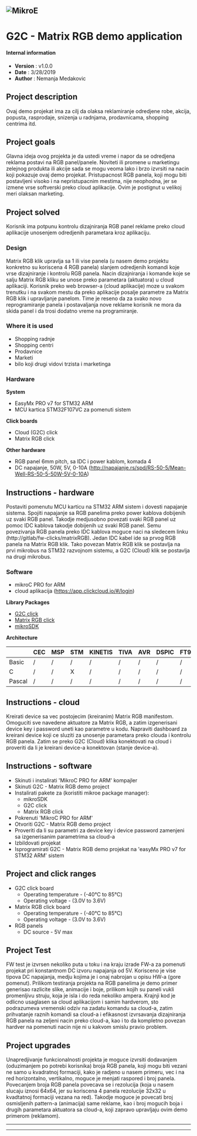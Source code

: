 ![MikroE](http://www.mikroe.com/img/designs/beta/logo_small.png)
---
# G2C - Matrix RGB demo application

#### Internal information 
- **Version**        : v1.0.0
- **Date**           : 3/28/2019
- **Author**         : Nemanja Medakovic

## Project description

Ovaj demo projekat ima za cilj da olaksa reklamiranje odredjene robe, akcija, popusta, rasprodaje, snizenja u radnjama, prodavnicama, shopping centrima itd.

## Project goals 

Glavna ideja ovog projekta je da ustedi vreme i napor da se odredjena reklama postavi na RGB panel/panele.
Noviteti ili promene u marketingu zelejnog produkta ili akcije sada se mogu veoma lako i brzo izvrsiti na nacin koji pokazuje ovaj demo projekat.
Pristupacnost RGB panela, koji mogu biti postavljeni visoko i na nepristupacnim mestima, nije neophodna, jer se izmene vrse softverski preko cloud aplikacije.
Ovim je postignut u velikoj meri olaksan marketing.

## Project solved

Korisnik ima potpunu kontrolu dizajniranja RGB panel reklame preko cloud aplikacije unosenjem odredjenih parametara kroz aplikaciju.

### Design
 
Matrix RGB klik upravlja sa 1 ili vise panela (u nasem demo projektu konkretno su koriscena 4 RGB panela) slanjem odredjenih komandi koje vrse dizajniranje i kontrolu RGB panela.
Nacin dizajniranja i komande koje se salju Matrix RGB kliku se unose preko parametara (aktuatora) u cloud aplikaciji.
Korisnik preko web browser-a (cloud aplikacije) moze u svakom trenutku i na svakom mestu da preko aplikacije posalje parametre za Matrix RGB klik i upravljanje panelom.
Time je reseno da za svako novo reprogramiranje panela i postavaljanja nove reklame korisnik ne mora da skida panel i da trosi dodatno vreme na programiranje.

### Where it is used

- Shopping radnje
- Shopping centri
- Prodavnice
- Marketi
- bilo koji drugi vidovi trzista i marketinga

### Hardware

**System**

 - EasyMx PRO v7 for STM32 ARM
 - MCU kartica STM32F107VC za pomenuti sistem

**Click boards**

 - Cloud (G2C) click
 - Matrix RGB click

**Other hardware**

 - RGB panel 6mm pitch, sa IDC i power kablom, komada 4 
 - DC napajanje, 50W, 5V, 0-10A (http://napajanje.rs/spd/RS-50-5/Mean-Well-RS-50-5-50W-5V-0-10A) 

## Instructions - hardware

Postaviti pomenutu MCU karticu na STM32 ARM sistem i dovesti napajanje sistema.
Spojiti napajanje sa RGB panelima preko power kablova dobijenih uz svaki RGB panel.
Takodje medjusobno povezati svaki RGB panel uz pomoc IDC kablova takodje dobijenih uz svaki RGB panel.
Semu povezivanja RGB panela preko IDC kablova moguce naci na sledecem linku (http://gitlab/fw-clicks/matrixRGB).
Jedan IDC kabel ide sa prvog RGB panela na Matrix RGB klik.
Tako povezan Matrix RGB klik se postavlja na prvi mikrobus na STM32 razvojnom sistemu, a G2C (Cloud) klik se postavlja na drugi mikrobus.

### Software

 - mikroC PRO for ARM
 - cloud aplikacija (https://app.clickcloud.io/#/login)

**Library Packages**

 - [G2C click](https://libstock.mikroe.com/projects/view/2628/g2c-click)
 - [Matrix RGB click](https://libstock.mikroe.com/projects/view/1840/matrix-rgb-click)
 - [mikroSDK](https://libstock.mikroe.com/projects/view/2249/mikrosdk) 

**Architecture**

|        | CEC | MSP | STM | KINETIS | TIVA | AVR | DSPIC | FT90x | PIC | PIC32 |
|--------|-----|-----|-----|---------|------|-----|-------|-------|-----|-------|
|Basic   |  /  |  /  |  /  |    /    |  /   |  /  |   /   |   /   |  /  |   /   |
|C       |  /  |  /  |  X  |    /    |  /   |  /  |   /   |   /   |  /  |   /   |
|Pascal  |  /  |  /  |  /  |    /    |  /   |  /  |   /   |   /   |  /  |   /   |

## Instructions - cloud 

Kreirati device sa vec postojecim (kreiranim) Matrix RGB manifestom.
Omoguciti sve navedene aktuatore za Matrix RGB, a zatim izgenerisani device key i password uneti kao parametre u kodu.
Napraviti dashboard za kreirani device koji ce sluziti za unosenje parametara preko clouda i kontrolu RGB panela.
Zatim se preko G2C (Cloud) klika konektovati na cloud i proveriti da li je kreirani device-a konektovan (stanje device-a).

## Instructions - software

 - Skinuti i instalirati 'MikroC PRO for ARM' kompajler
 - Skinuti G2C - Matrix RGB demo project
 - Instalirati pakete za (koristiti mikroe package manager):
   - mikroSDK
   - G2C click
   - Matrix RGB click
 - Pokrenuti 'MikroC PRO for ARM'
 - Otvoriti G2C - Matrix RGB demo project
 - Proveriti da li su parametri za device key i device password zamenjeni sa izgenerisanim parametrima sa cloud-a
 - Izbildovati projekat
 - Isprogramirati G2C - Matrix RGB demo projekat na 'easyMx PRO v7 for STM32 ARM' sistem

## Project and click ranges 

 - G2C click board
   - Operating temperature - (-40℃ to 85℃)
   - Operating voltage - (3.0V to 3.6V)
 - Matrix RGB click board
   - Operating temperature - (-40℃ to 85℃)
   - Operating voltage - (3.0V to 3.6V)
 - RGB panels
   - DC source - 5V max

## Project Test 

FW test je izvrsen nekoliko puta u toku i na kraju izrade FW-a za pomenuti projekat pri konstantnom DC izvoru napajanja od 5V.
Korisceno je vise tipova DC napajanja, medju kojima je i onaj nabrojan u opisu HW-a (gore pomenut). 
Prilikom testiranja projekta na RGB panelima je demo primer generisao razlicite slike, animacije i boje, prilikom kojih su paneli vukli promenljivu struju, 
koja je isla i do reda nekoliko ampera. Krajnji kod je odlicno usaglasen sa cloud aplikacijom i samim hardverom, sto podrazumeva vremenski odziv na zadatu komandu sa cloud-a, 
zatim prihvatanje raznih komandi sa cloud-a i efikasnost izvrsavanja dizajniranja RGB panela na zeljeni nacin preko cloud-a, kao i to da kompletno povezan hardver na pomenuti nacin 
nije ni u kakvom smislu pravio problem.

## Project upgrades

Unapredjivanje funkcionalnosti projekta je moguce izvrsiti dodavanjem (oduzimanjem po potrebi korisnika) broja RGB panela, koji mogu biti vezani ne samo u kvadratnoj formaciji, 
kako je radjeno u nasem primeru, vec i na red horizontalno, vertikalno, moguce je menjati raspored i broj panela.
Povecanjem broja RGB panela povecava se i rezolucija (koja u nasem slucaju iznosi 64x64, jer su koriscena 4 panela rezolucije 32x32 u kvadtatnoj formaciji vezana na red).
Takodje moguce je povecati broj osmisljenih pattern-a (animacija) same reklame, kao i broj mogucih boja i drugih parametara aktuatora sa cloud-a, koji zapravo upravljaju ovim demo primerom (reklamom).

---
---
